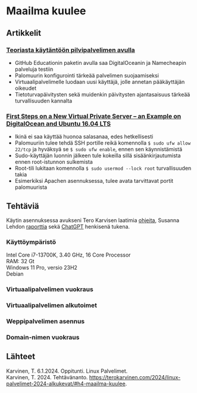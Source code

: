 # Maailma kuulee

## Artikkelit
### [Teoriasta käytäntöön pilvipalvelimen avulla](https://susannalehto.fi/2022/teoriasta-kaytantoon-pilvipalvelimen-avulla-h4/)
- GitHub Educationin paketin avulla saa DigitalOceanin ja Namecheapin palveluja testiin
- Palomuurin konfigurointi tärkeää palvelimen suojaamiseksi
- Virtuaalipalvelimelle luodaan uusi käyttäjä, jolle annetan pääkäyttäjän oikeudet
- Tietoturvapäivitysten sekä muidenkin päivitysten ajantasaisuus tärkeää turvallisuuden kannalta

### [First Steps on a New Virtual Private Server – an Example on DigitalOcean and Ubuntu 16.04 LTS](https://terokarvinen.com/2017/first-steps-on-a-new-virtual-private-server-an-example-on-digitalocean/)
- Ikinä ei saa käyttää huonoa salasanaa, edes hetkellisesti
- Palomuuriin tulee tehdä SSH portille reikä komennolla `$ sudo ufw allow 22/tcp` ja hyväksyä se `$ sudo ufw enable`, ennen sen käynnistämistä
- Sudo-käyttäjän luonnin jälkeen tule kokeilla sillä sisäänkirjautumista ennen root-istunnon sulkemista
- Root-tili lukitaan komennolla `$ sudo usermod --lock root` turvallisuuden takia
- Esimerkiksi Apachen asennuksessa, tulee avata tarvittavat portit palomuurista

## Tehtäviä

Käytin asennuksessa avukseni Tero Karvisen laatimia [ohjeita](https://terokarvinen.com/2017/first-steps-on-a-new-virtual-private-server-an-example-on-digitalocean/), Susanna Lehdon [raporttia](https://susannalehto.fi/2022/teoriasta-kaytantoon-pilvipalvelimen-avulla-h4/) sekä [ChatGPT](https://chat.openai.com/) henkisenä tukena.

### Käyttöympäristö

Intel Core i7-13700K, 3.40 GHz, 16 Core Processor   
RAM: 32 Gt   
Windows 11 Pro, versio 23H2  
Debian

### Virtuaalipalvelimen vuokraus

### Virtuaalipalvelimen alkutoimet

### Weppipalvelimen asennus

### Domain-nimen vuokraus

## Lähteet
Karvinen, T. 6.1.2024. Oppitunti. Linux Palvelimet.  
Karvinen, T. 2024. Tehtävänanto. https://terokarvinen.com/2024/linux-palvelimet-2024-alkukevat/#h4-maailma-kuulee. 
